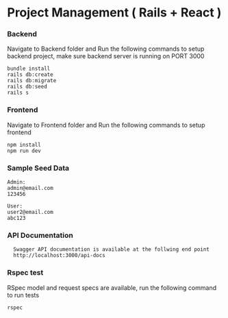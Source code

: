 # Project Management ( Rails + React )


### Backend
Navigate to Backend folder and Run the following commands to setup backend project, make sure backend server is running on PORT 3000
```
bundle install
rails db:create
rails db:migrate
rails db:seed
rails s
```
### Frontend
Navigate to Frontend folder and Run the following commands to setup frontend
```
npm install
npm run dev
```

### Sample Seed Data
```
Admin:
admin@email.com
123456

User:
user2@email.com
abc123
```

### API Documentation
```
  Swagger API documentation is available at the follwing end point
  http://localhost:3000/api-docs
```

### Rspec test
RSpec model and request specs are available, run the following command to run tests
```
rspec
```
